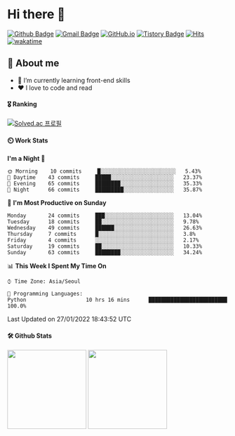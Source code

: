 # Hi there 👋

[![Github Badge](https://img.shields.io/badge/-veggie--garden-grey?style=flat&logo=github&logoColor=white&link=https://github.com/veggie-garden/)](https://www.github.com/veggie-garden/) 
[![Gmail Badge](https://img.shields.io/badge/-devcseo@gmail.com-c14438?style=flat&logo=Gmail&logoColor=white&link=mailto:devcseo@gmail.com)](mailto:devcseo@gmail.com) 
[![GitHub.io](https://img.shields.io/badge/GitHub.io-orange?style=flat&logoColor=white)](https://veggie-garden.github.io/)
[![Tistory Badge](https://img.shields.io/badge/Tech%20Blog-yellow?style=flat&logoColor=white)](https://veggie-garden.tistory.com/)
[![Hits](https://hits.seeyoufarm.com/api/count/incr/badge.svg?url=https%3A%2F%2Fgithub.com%2Fgjbae1212%2Fhit-counter&count_bg=%2379C83D&title_bg=%23555555&icon=&icon_color=%23E7E7E7&title=visited&edge_flat=false)](https://github.com/veggie-garden)
[![wakatime](https://wakatime.com/badge/user/4d52d940-efc7-4eda-bca8-afb77a6dfa02.svg)](https://wakatime.com/@4d52d940-efc7-4eda-bca8-afb77a6dfa02)
<!-- [![Portfolio Badge](https://img.shields.io/badge/portfolio-web-blue?style=flat&link=https://github.com/veggie-garden/)](https://github.com/veggie-garden/)  -->

## 💬 About me
- 🌱 I’m currently learning front-end skills
- ❤️ I love to code and read
<!-- - ⚡ Fun fact: I can sleep more than 12 hours straight -->

#### 🎖️ Ranking
[![Solved.ac 프로필](http://mazassumnida.wtf/api/v2/generate_badge?boj=mm9176715)](https://solved.ac/mm9176715)

#### ⏲️ Work Stats
<!-- [![veggie's wakatime stats](https://github-readme-stats.vercel.app/api/wakatime?username=veggie_garden)](https://wakatime.com/@veggie_garden) -->

<!--START_SECTION:waka-->
**I'm a Night 🦉** 

```text
🌞 Morning    10 commits     █░░░░░░░░░░░░░░░░░░░░░░░░   5.43% 
🌆 Daytime    43 commits     █████░░░░░░░░░░░░░░░░░░░░   23.37% 
🌃 Evening    65 commits     ████████░░░░░░░░░░░░░░░░░   35.33% 
🌙 Night      66 commits     █████████░░░░░░░░░░░░░░░░   35.87%

```
📅 **I'm Most Productive on Sunday** 

```text
Monday       24 commits     ███░░░░░░░░░░░░░░░░░░░░░░   13.04% 
Tuesday      18 commits     ██░░░░░░░░░░░░░░░░░░░░░░░   9.78% 
Wednesday    49 commits     ██████░░░░░░░░░░░░░░░░░░░   26.63% 
Thursday     7 commits      █░░░░░░░░░░░░░░░░░░░░░░░░   3.8% 
Friday       4 commits      ░░░░░░░░░░░░░░░░░░░░░░░░░   2.17% 
Saturday     19 commits     ██░░░░░░░░░░░░░░░░░░░░░░░   10.33% 
Sunday       63 commits     ████████░░░░░░░░░░░░░░░░░   34.24%

```


📊 **This Week I Spent My Time On** 

```text
⌚︎ Time Zone: Asia/Seoul

💬 Programming Languages: 
Python                   10 hrs 16 mins      █████████████████████████   100.0%

```


 Last Updated on 27/01/2022 18:43:52 UTC
<!--END_SECTION:waka-->

#### 🛠️ Github Stats
<p>
  <img height="180em" src="https://github-readme-stats-veggie-garden.vercel.app/api?username=veggie-garden&show_icons=true&include_all_commits=true&bg_color=30,e96443,904e95&title_color=fff&text_color=fff">
  <img height="180em" src="https://github-readme-stats-veggie-garden.vercel.app/api/top-langs/?username=veggie-garden&layout=compact&bg_color=30,e96443,904e95&title_color=fff&text_color=fff">
</p>
<!-- [![Github stats](https://github-readme-stats.vercel.app/api?username=veggie-garden&show_icons=true&include_all_commits=true&bg_color=30,e96443,904e95&title_color=fff&text_color=fff)](https://github.com/veggie-garden/github-readme-stats) 
[![Top Langs](https://github-readme-stats.vercel.app/api/top-langs/?username=veggie-garden&layout=compact&bg_color=30,e96443,904e95&title_color=fff&text_color=fff)](https://github.com/veggie-garden/github-readme-stats)   -->

<!--
**veggie-garden/veggie-garden** is a ✨ _special_ ✨ repository because its `README.md` (this file) appears on your GitHub profile.

Here are some ideas to get you started:

- 🔭 I’m currently working on ...
- 🌱 I’m currently learning ...
- 👯 I’m looking to collaborate on ...
- 🤔 I’m looking for help with ...
- 💬 Ask me about ...
- 📫 How to reach me: ...
- 😄 Pronouns: ...
- ⚡ Fun fact: ...
-->
